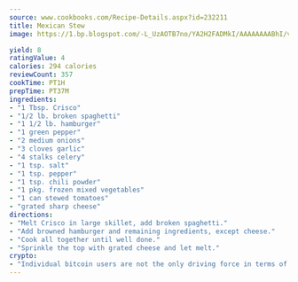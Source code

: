```yaml
---
source: www.cookbooks.com/Recipe-Details.aspx?id=232211
title: Mexican Stew
image: https://1.bp.blogspot.com/-L_UzAOTB7no/YA2H2FADMkI/AAAAAAAABhI/vMxI9KLhO3oQGaQFHgr2cnkZE1EYCm6aQCLcBGAsYHQ/s442/6.png

yield: 8
ratingValue: 4
calories: 294 calories
reviewCount: 357
cookTime: PT1H
prepTime: PT37M
ingredients:
- "1 Tbsp. Crisco"
- "1/2 lb. broken spaghetti"
- "1 1/2 lb. hamburger"
- "1 green pepper"
- "2 medium onions"
- "3 cloves garlic"
- "4 stalks celery"
- "1 tsp. salt"
- "1 tsp. pepper"
- "1 tsp. chili powder"
- "1 pkg. frozen mixed vegetables"
- "1 can stewed tomatoes"
- "grated sharp cheese"
directions:
- "Melt Crisco in large skillet, add broken spaghetti."
- "Add browned hamburger and remaining ingredients, except cheese."
- "Cook all together until well done."
- "Sprinkle the top with grated cheese and let melt."
crypto:
- "Individual bitcoin users are not the only driving force in terms of securing the bitcoin network."
---
```

